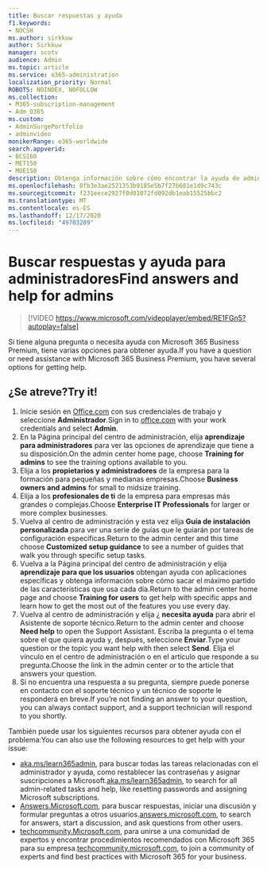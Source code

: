 ```yaml
---
title: Buscar respuestas y ayuda
f1.keywords:
- NOCSH
ms.author: sirkkuw
author: Sirkkuw
manager: scotv
audience: Admin
ms.topic: article
ms.service: o365-administration
localization_priority: Normal
ROBOTS: NOINDEX, NOFOLLOW
ms.collection:
- M365-subscription-management
- Adm_O365
ms.custom:
- AdminSurgePortfolio
- adminvideo
monikerRange: o365-worldwide
search.appverid:
- BCS160
- MET150
- MOE150
description: Obtenga información sobre cómo encontrar la ayuda de administración para Microsoft 365 empresa Premium.
ms.openlocfilehash: 0fb3e3ae2521353b9185e5b7f27b681e1d9c743c
ms.sourcegitcommit: f231eece2927f0d01072fd092db1eab15525bbc2
ms.translationtype: MT
ms.contentlocale: es-ES
ms.lasthandoff: 12/17/2020
ms.locfileid: "49703209"
---
```

# <a name="find-answers-and-help-for-admins"></a><span data-ttu-id="c7250-103">Buscar respuestas y ayuda para administradores</span><span class="sxs-lookup"><span data-stu-id="c7250-103">Find answers and help for admins</span></span>

> [!VIDEO https://www.microsoft.com/videoplayer/embed/RE1FGn5?autoplay=false]

<span data-ttu-id="c7250-104">Si tiene alguna pregunta o necesita ayuda con Microsoft 365 Business Premium, tiene varias opciones para obtener ayuda.</span><span class="sxs-lookup"><span data-stu-id="c7250-104">If you have a question or need assistance with Microsoft 365 Business Premium, you have several options for getting help.</span></span>

## <a name="try-it"></a><span data-ttu-id="c7250-105">¿Se atreve?</span><span class="sxs-lookup"><span data-stu-id="c7250-105">Try it!</span></span>

1. <span data-ttu-id="c7250-106">Inicie sesión en [Office.com](https://office.com) con sus credenciales de trabajo y seleccione **Administrador**.</span><span class="sxs-lookup"><span data-stu-id="c7250-106">Sign in to [office.com](https://office.com) with your work credentials and select **Admin**.</span></span>
1. <span data-ttu-id="c7250-107">En la Página principal del centro de administración, elija **aprendizaje para administradores** para ver las opciones de aprendizaje que tiene a su disposición.</span><span class="sxs-lookup"><span data-stu-id="c7250-107">On the admin center home page, choose **Training for admins** to see the training options available to you.</span></span>
1. <span data-ttu-id="c7250-108">Elija a los **propietarios y administradores** de la empresa para la formación para pequeñas y medianas empresas.</span><span class="sxs-lookup"><span data-stu-id="c7250-108">Choose **Business owners and admins** for small to midsize training.</span></span>
1. <span data-ttu-id="c7250-109">Elija a los **profesionales de ti** de la empresa para empresas más grandes o complejas.</span><span class="sxs-lookup"><span data-stu-id="c7250-109">Choose **Enterprise IT Professionals** for larger or more complex businesses.</span></span>
1. <span data-ttu-id="c7250-110">Vuelva al centro de administración y esta vez elija **Guía de instalación personalizada** para ver una serie de guías que le guiarán por tareas de configuración específicas.</span><span class="sxs-lookup"><span data-stu-id="c7250-110">Return to the admin center and this time choose **Customized setup guidance** to see a number of guides that walk you through specific setup tasks.</span></span>
1. <span data-ttu-id="c7250-111">Vuelva a la Página principal del centro de administración y elija **aprendizaje para que los usuarios** obtengan ayuda con aplicaciones específicas y obtenga información sobre cómo sacar el máximo partido de las características que usa cada día.</span><span class="sxs-lookup"><span data-stu-id="c7250-111">Return to the admin center home page and choose **Training for users** to get help with specific apps and learn how to get the most out of the features you use every day.</span></span>
1. <span data-ttu-id="c7250-112">Vuelva al centro de administración y elija ¿ **necesita ayuda** para abrir el Asistente de soporte técnico.</span><span class="sxs-lookup"><span data-stu-id="c7250-112">Return to the admin center and choose **Need help** to open the Support Assistant.</span></span> <span data-ttu-id="c7250-113">Escriba la pregunta o el tema sobre el que quiera ayuda y, después, seleccione **Enviar**.</span><span class="sxs-lookup"><span data-stu-id="c7250-113">Type your question or the topic you want help with then select **Send**.</span></span> <span data-ttu-id="c7250-114">Elija el vínculo en el centro de administración o en el artículo que responde a su pregunta.</span><span class="sxs-lookup"><span data-stu-id="c7250-114">Choose the link in the admin center or to the article that answers your question.</span></span>
1. <span data-ttu-id="c7250-115">Si no encuentra una respuesta a su pregunta, siempre puede ponerse en contacto con el soporte técnico y un técnico de soporte le responderá en breve.</span><span class="sxs-lookup"><span data-stu-id="c7250-115">If you’re not finding an answer to your question, you can always contact support, and a support technician will respond to you shortly.</span></span>

<span data-ttu-id="c7250-116">También puede usar los siguientes recursos para obtener ayuda con el problema:</span><span class="sxs-lookup"><span data-stu-id="c7250-116">You can also use the following resources to get help with your issue:</span></span>

- <span data-ttu-id="c7250-117">[aka.ms/learn365admin](https://aka.ms/learn365admin), para buscar todas las tareas relacionadas con el administrador y ayuda, como restablecer las contraseñas y asignar suscripciones a Microsoft.</span><span class="sxs-lookup"><span data-stu-id="c7250-117">[aka.ms/learn365admin](https://aka.ms/learn365admin), to search for all admin-related tasks and help, like resetting passwords and assigning Microsoft subscriptions.</span></span>
- <span data-ttu-id="c7250-118">[Answers.Microsoft.com](https://answers.microsoft.com), para buscar respuestas, iniciar una discusión y formular preguntas a otros usuarios.</span><span class="sxs-lookup"><span data-stu-id="c7250-118">[answers.microsoft.com](https://answers.microsoft.com), to search for answers, start a discussion, and ask questions from other users.</span></span>
- <span data-ttu-id="c7250-119">[techcommunity.Microsoft.com](https://techcommunity.microsoft.com), para unirse a una comunidad de expertos y encontrar procedimientos recomendados con Microsoft 365 para su empresa.</span><span class="sxs-lookup"><span data-stu-id="c7250-119">[techcommunity.microsoft.com](https://techcommunity.microsoft.com), to join a community of experts and find best practices with Microsoft 365 for your business.</span></span>